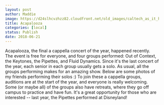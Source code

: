 ```yaml
---
layout: post
author: Maddie
image: https://d24slhcvzhzz82.cloudfront.net/old_images/caltech_as_it_happens/6a0105349b8251970b022ad39838d4200b.jpg
title: Acapalooza
categories: [local]
status: Publish
date: 2018-06-21
---
```


Acapalooza, the final a cappella concert of the year, happened recently. The event is free for everyone, and four groups performed: Out of Context, the Keytones, the Pipettes, and Fluid Dynamics. Since it's the last concert of the year, each senior in each group usually gets a solo. As usual, all the groups performing makes for an amazing show. Below are some photos of my friends performing their solos :)
To join these a cappella groups, auditions are at the start of the year, and everyone is really welcoming. Some (or maybe all) of the groups also have retreats, where they go off campus to practice and have fun. It's a great opportunity for those who are interested -- last year, the Pipettes performed at Disneyland!

